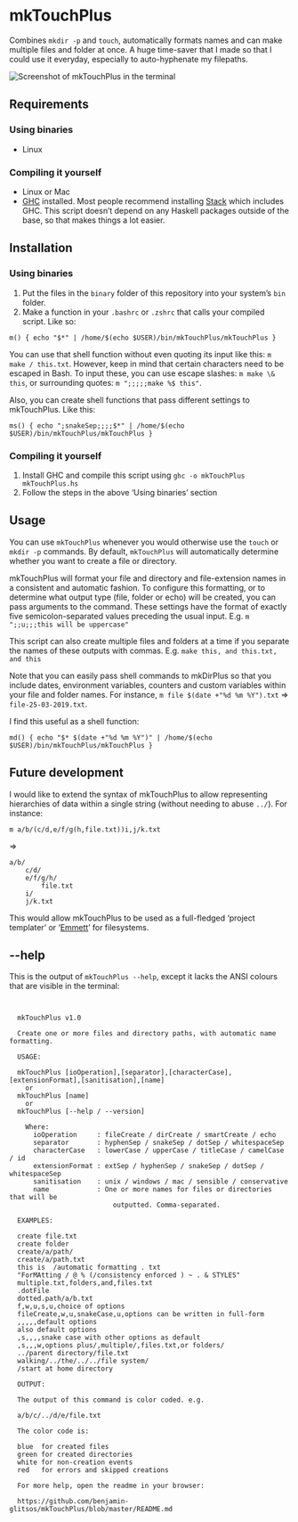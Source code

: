# mkTouchPlus

Combines `mkdir -p` and `touch`, automatically formats names and can make multiple files and folder at once. A huge time-saver that I made so that I could use it everyday, especially to auto-hyphenate my filepaths.

![Screenshot of mkTouchPlus in the terminal](https://github.com/benjamin-glitsos/mkTouchPlus/blob/master/mkTouchPlus-screenshot.jpg)

## Requirements

### Using binaries

* Linux

### Compiling it yourself

* Linux or Mac
* [GHC](https://www.haskell.org/ghc/) installed. Most people recommend installing [Stack](https://docs.haskellstack.org/en/stable/README/) which includes GHC. This script doesn’t depend on any Haskell packages outside of the base, so that makes things a lot easier.

## Installation

### Using binaries

1. Put the files in the `binary` folder of this repository into your system’s `bin` folder.
2. Make a function in your `.bashrc` or `.zshrc` that calls your compiled script. Like so:

```
m() { echo "$*" | /home/$(echo $USER)/bin/mkTouchPlus/mkTouchPlus }
```

You can use that shell function without even quoting its input like this: `m make / this.txt`. However, keep in mind that certain characters need to be escaped in Bash. To input these, you can use escape slashes: `m make \& this`, or surrounding quotes: `m ";;;;;make %$ this"`.

Also, you can create shell functions that pass different settings to mkTouchPlus. Like this:

```
ms() { echo ";snakeSep;;;;$*" | /home/$(echo $USER)/bin/mkTouchPlus/mkTouchPlus }
```

### Compiling it yourself

1. Install GHC and compile this script using `ghc -o mkTouchPlus mkTouchPlus.hs`
2. Follow the steps in the above ‘Using binaries’ section

## Usage

You can use `mkTouchPlus` whenever you would otherwise use the `touch` or `mkdir -p` commands. By default, `mkTouchPlus` will automatically determine whether you want to create a file or directory.

mkTouchPlus will format your file and directory and file-extension names in a consistent and automatic fashion. To configure this formatting, or to determine what output type (file, folder or echo) will be created, you can pass arguments to the command. These settings have the format of exactly five semicolon-separated values preceding the usual input. E.g. `m ";;u;;;this will be uppercase"`

This script can also create multiple files and folders at a time if you separate the names of these outputs with commas. E.g. `make this, and this.txt, and this`

Note that you can easily pass shell commands to mkDirPlus so that you include dates, environment variables, counters and custom variables within your file and folder names. For instance, `m file $(date +"%d %m %Y").txt` => `file-25-03-2019.txt`.

I find this useful as a shell function:

```
md() { echo "$* $(date +"%d %m %Y")" | /home/$(echo $USER)/bin/mkTouchPlus/mkTouchPlus }
```

## Future development

I would like to extend the syntax of mkTouchPlus to allow representing hierarchies of data within a single string (without needing to abuse `../`). For instance:

```
m a/b/(c/d,e/f/g(h,file.txt))i,j/k.txt
```

=>

```
a/b/
    c/d/
    e/f/g/h/
        file.txt
    i/
    j/k.txt
```

This would allow mkTouchPlus to be used as a full-fledged ‘project templater’ or ‘[Emmett](https://emmet.io/)’ for filesystems.

## --help

This is the output of `mkTouchPlus --help`, except it lacks the ANSI colours that are visible in the terminal:

```

  
  mkTouchPlus v1.0

  Create one or more files and directory paths, with automatic name formatting.
  
  USAGE:

  mkTouchPlus [ioOperation],[separator],[characterCase],[extensionFormat],[sanitisation],[name]
    or
  mkTouchPlus [name]
    or
  mkTouchPlus [--help / --version]

    Where:
      ioOperation     : fileCreate / dirCreate / smartCreate / echo
      separator       : hyphenSep / snakeSep / dotSep / whitespaceSep
      characterCase   : lowerCase / upperCase / titleCase / camelCase / id
      extensionFormat : extSep / hyphenSep / snakeSep / dotSep / whitespaceSep
      sanitisation    : unix / windows / mac / sensible / conservative
      name            : One or more names for files or directories that will be
                          outputted. Comma-separated.

  EXAMPLES:

  create file.txt
  create folder
  create/a/path/
  create/a/path.txt
  this is  /automatic formatting . txt
  "ForMAtting / @ % (/consistency enforced ) ~ . & STYLES"
  multiple.txt,folders,and,files.txt
  .dotFile
  dotted.path/a/b.txt
  f,w,u,s,u,choice of options
  fileCreate,w,u,snakeCase,u,options can be written in full-form
  ,,,,,default options
  also default options
  ,s,,,,snake case with other options as default
  ,s,,,w,options plus/,multiple/,files.txt,or folders/
  ../parent directory/file.txt
  walking/../the/../../file system/
  /start at home directory
  
  OUTPUT:

  The output of this command is color coded. e.g.

  a/b/c/../d/e/file.txt
  
  The color code is:

  blue  for created files
  green for created directories
  white for non-creation events
  red   for errors and skipped creations
  
  For more help, open the readme in your browser:

  https://github.com/benjamin-glitsos/mkTouchPlus/blob/master/README.md

```
